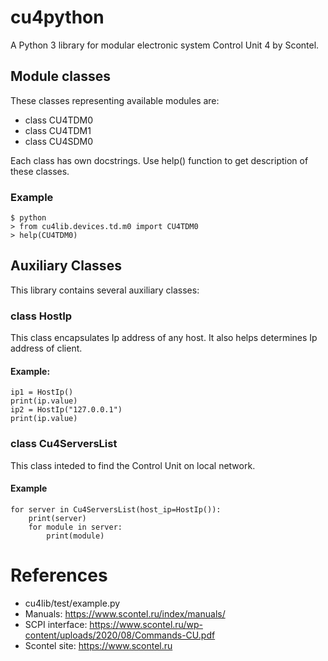 # cu4python

A Python 3 library for modular electronic system Control Unit 4 by Scontel.

## Module classes

These classes representing available modules are:

- class CU4TDM0
- class CU4TDM1
- class CU4SDM0

Each class has own docstrings. Use help() function to get description of these classes.

### Example

    $ python
    > from cu4lib.devices.td.m0 import CU4TDM0
    > help(CU4TDM0)

## Auxiliary Classes

This library contains several auxiliary classes:

### class HostIp

This class encapsulates Ip address of any host. It also helps determines Ip address of client.

#### Example:

	ip1 = HostIp()
	print(ip.value)
	ip2 = HostIp("127.0.0.1")
	print(ip.value)

### class Cu4ServersList

This class inteded to find the Control Unit on local network.

#### Example

    for server in Cu4ServersList(host_ip=HostIp()):
        print(server)
        for module in server:
            print(module)


# References

* cu4lib/test/example.py
* Manuals: https://www.scontel.ru/index/manuals/
* SCPI interface: https://www.scontel.ru/wp-content/uploads/2020/08/Commands-CU.pdf
* Scontel site: https://www.scontel.ru

